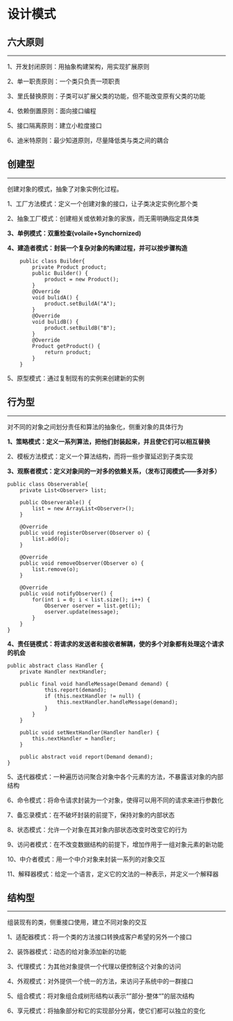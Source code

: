 # 设计模式

## 六大原则
---

1、开发封闭原则：用抽象构建架构，用实现扩展原则

2、单一职责原则：一个类只负责一项职责

3、里氏替换原则：子类可以扩展父类的功能，但不能改变原有父类的功能

4、依赖倒置原则：面向接口编程

5、接口隔离原则：建立小粒度接口

6、迪米特原则：最少知道原则，尽量降低类与类之间的耦合


## 创建型
---

创建对象的模式，抽象了对象实例化过程。

1、工厂方法模式：定义一个创建对象的接口，让子类决定实例化那个类

2、抽象工厂模式：创建相关或依赖对象的家族，而无需明确指定具体类

**3、单例模式：双重检查(volaile+Synchornized)**

**4、建造者模式：封装一个复杂对象的构建过程，并可以按步骤构造**
```
    public class Builder{
        private Product product;
        public Builder() {
            product = new Product();
        }
        @Override
        void bulidA() {
            product.setBuildA("A");
        }
        @Override
        void bulidB() {
            product.setBuildB("B");
        }
        @Override
        Product getProduct() {
            return product;
        }
    }
```

5、原型模式：通过复制现有的实例来创建新的实例

## 行为型
---

对不同的对象之间划分责任和算法的抽象化，侧重对象的具体行为

**1、策略模式：定义一系列算法，把他们封装起来，并且使它们可以相互替换**

2、模板方法模式：定义一个算法结构，而将一些步骤延迟到子类实现

**3、观察者模式：定义对象间的一对多的依赖关系，（发布订阅模式——多对多）**
```
public class Observerable{
    private List<Observer> list;
    
    public Observerable() {
        list = new ArrayList<Observer>();
    }
    
    @Override
    public void registerObserver(Observer o) {
        list.add(o);
    }
    
    @Override
    public void removeObserver(Observer o) {
        list.remove(o);
    }

    @Override
    public void notifyObserver() {
        for(int i = 0; i < list.size(); i++) {
            Observer oserver = list.get(i);
            oserver.update(message);
        }
    }
}
```


**4、责任链模式：将请求的发送者和接收者解耦，使的多个对象都有处理这个请求的机会**
```
public abstract class Handler {
    private Handler nextHandler;

    public final void handleMessage(Demand demand) {
            this.report(demand);
            if (this.nextHandler != null) {
                this.nextHandler.handleMessage(demand);
            }
        }
    }

    public void setNextHandler(Handler handler) {
        this.nextHandler = handler;
    }
    
    public abstract void report(Demand demand);
}
```

5、迭代器模式：一种遍历访问聚合对象中各个元素的方法，不暴露该对象的内部结构

6、命令模式：将命令请求封装为一个对象，使得可以用不同的请求来进行参数化

7、备忘录模式：在不破坏封装的前提下，保持对象的内部状态

8、状态模式：允许一个对象在其对象内部状态改变时改变它的行为

9、访问者模式：在不改变数据结构的前提下，增加作用于一组对象元素的新功能

10、中介者模式：用一个中介对象来封装一系列的对象交互

11、解释器模式：给定一个语言，定义它的文法的一种表示，并定义一个解释器





## 结构型
---

组装现有的类，侧重接口使用，建立不同对象的交互

1、适配器模式：将一个类的方法接口转换成客户希望的另外一个接口

2、装饰器模式：动态的给对象添加新的功能

3、代理模式：为其他对象提供一个代理以便控制这个对象的访问

4、外观模式：对外提供一个统一的方法，来访问子系统中的一群接口

5、组合模式：将对象组合成树形结构以表示“”部分-整体“”的层次结构

6、享元模式：将抽象部分和它的实现部分分离，使它们都可以独立的变化




